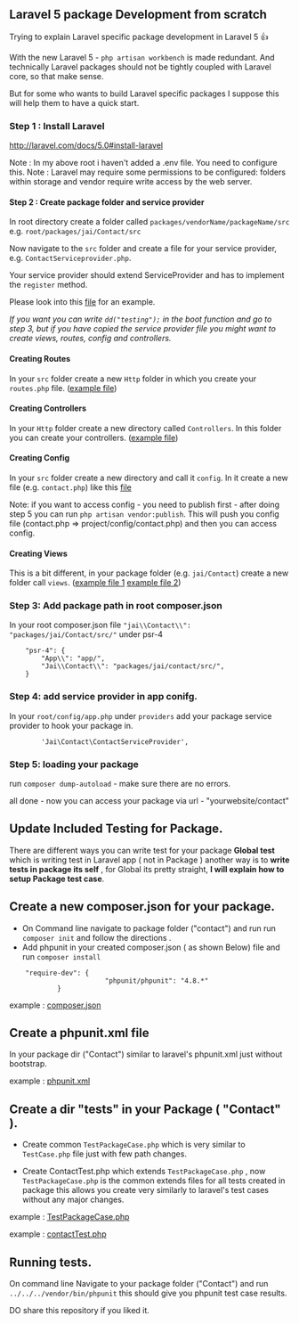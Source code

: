 ## Laravel 5 package Development from scratch

Trying to explain Laravel specific package development in Laravel 5 :+1:

With the new Laravel 5 - `php artisan workbench` is made redundant.
And technically Laravel packages should not be tightly coupled with Laravel core, so that make sense.

But for some who wants to build Laravel specific packages I suppose this will help them to have a quick start.

### Step 1 : Install Laravel

http://laravel.com/docs/5.0#install-laravel

Note : In my above root i haven't added a .env file. You need to configure this.
Note : Laravel may require some permissions to be configured: folders within storage and vendor require write access by the web server.

#### Step 2 :  Create package folder and service provider

In root directory create a folder called `packages/vendorName/packageName/src`
e.g. `root/packages/jai/Contact/src`

Now navigate to the `src` folder and create a file for your service provider, e.g. `ContactServiceprovider.php`.

Your service provider should extend ServiceProvider and has to implement the `register` method.

Please look into this [file](https://github.com/jaiwalker/Develop-laravel5-package-/blob/master/packages/jai/Contact/src/ContactServiceprovider.php) for an example.

*If you want you can write `dd("testing");` in the boot function and go to step 3, but if you have copied the service provider file you might want to create views, routes, config and controllers.*

#### Creating Routes

In your `src` folder create a new `Http` folder in which you create your `routes.php` file.
([example file](https://github.com/jaiwalker/Develop-laravel5-package-/blob/master/packages/jai/Contact/src/Http/routes.php))

#### Creating Controllers

In your `Http` folder create a new directory called `Controllers`. In this folder you can create your controllers.
([example file](https://github.com/jaiwalker/Develop-laravel5-package-/blob/master/packages/jai/Contact/src/Http/Controllers/ContactController.php))

#### Creating Config

In your `src` folder create a new directory and call it `config`. In it create a new file (e.g. `contact.php`) like this [file](https://github.com/jaiwalker/Develop-laravel5-package-/blob/master/packages/jai/Contact/src/config/contact.php)

Note: if you want to access config - you need to publish first - after doing step 5 you can run `php artisan vendor:publish`. This will push you config file (contact.php => project/config/contact.php) and then you can access config.

#### Creating Views

This is a bit different, in your package folder (e.g. `jai/Contact`) create a new folder call `views`.
([example file 1](https://github.com/jaiwalker/Develop-laravel5-package-/blob/master/packages/jai/Contact/views/contact.blade.php) [example file 2](https://github.com/jaiwalker/Develop-laravel5-package-/blob/master/packages/jai/Contact/views/template.blade.php))

### Step 3: Add package path in root composer.json

In your root composer.json file `"jai\\Contact\\": "packages/jai/Contact/src/"` under psr-4

```
    "psr-4": {
        "App\\": "app/",
        "Jai\\Contact\\": "packages/jai/contact/src/",
    }
```

### Step 4: add service provider in app conifg.

In  your `root/config/app.php` under `providers` add your package service provider to hook your package in.

```
        'Jai\Contact\ContactServiceProvider',
```

### Step 5: loading your package
run `composer dump-autoload` - make sure there are no errors.

all done - now you can access  your package via url - "yourwebsite/contact"

## Update Included Testing for Package.

There are different ways you can write test  for  your package   **Global test**  which is writing test in Laravel app ( not in Package ) another way is to **write tests in package its self** , for Global its pretty straight, **I will explain how to setup  Package  test case**.

## Create a new  composer.json for  your package.

* On Command line navigate to package folder ("contact")  and run run `composer init` and follow the directions .
* Add  phpunit in your created composer.json ( as shown Below)  file and run `composer install`
```
    "require-dev": {
                        "phpunit/phpunit": "4.8.*"
            }
```
example : [composer.json](https://github.com/jaiwalker/setup-laravel5-package/blob/include-tests/packages/jai/Contact/composer.json)

## Create a phpunit.xml file
In your package dir ("Contact") similar to laravel's phpunit.xml  just  without bootstrap.

example : [phpunit.xml](https://github.com/jaiwalker/setup-laravel5-package/blob/include-tests/packages/jai/Contact/phpunit.xml)

## Create a dir "tests"  in your Package ( "Contact" ).
* Create common `TestPackageCase.php` which is very similar to `TestCase.php` file just with few path changes.

* Create ContactTest.php  which extends `TestPackageCase.php` , now `TestPackageCase.php` is the  common extends files for all tests created in package this allows you create very similarly to laravel's test cases without any major changes.

example : [TestPackageCase.php](https://github.com/jaiwalker/setup-laravel5-package/blob/include-tests/packages/jai/Contact/tests/TestPackageCase.php)

example : [contactTest.php](https://github.com/jaiwalker/setup-laravel5-package/blob/include-tests/packages/jai/Contact/tests/ContactTest.php)

## Running tests.

On command line Navigate to your package folder ("Contact")  and run  `../../../vendor/bin/phpunit` this should give you phpunit test case results.



DO share this repository if you liked it.

